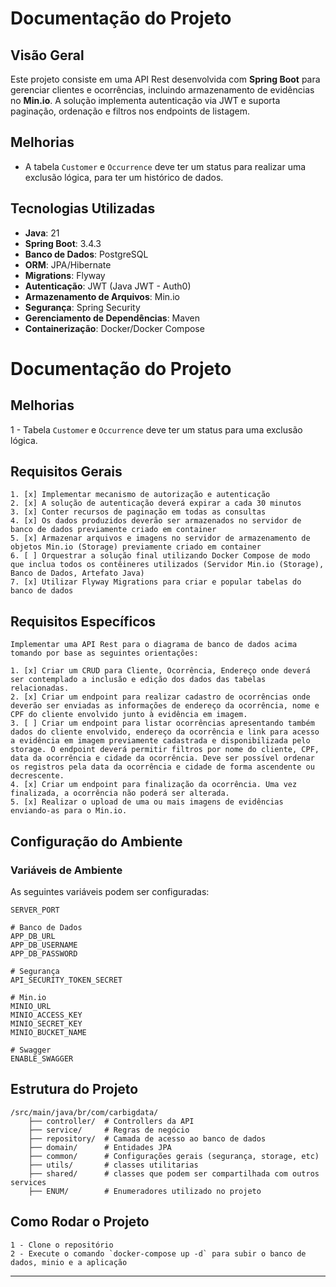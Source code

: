 # Documentação do Projeto

## Visão Geral

Este projeto consiste em uma API Rest desenvolvida com **Spring Boot** para gerenciar clientes e ocorrências, incluindo armazenamento de evidências no **Min.io**. A solução implementa autenticação via JWT e suporta paginação, ordenação e filtros nos endpoints de listagem.

## Melhorias

- A tabela `Customer` e `Occurrence` deve ter um status para realizar uma exclusão lógica, para ter um histórico de dados.

## Tecnologias Utilizadas

- **Java**: 21
- **Spring Boot**: 3.4.3
- **Banco de Dados**: PostgreSQL
- **ORM**: JPA/Hibernate
- **Migrations**: Flyway
- **Autenticação**: JWT (Java JWT - Auth0)
- **Armazenamento de Arquivos**: Min.io
- **Segurança**: Spring Security
- **Gerenciamento de Dependências**: Maven
- **Containerização**: Docker/Docker Compose

# Documentação do Projeto

## Melhorias
1 - Tabela `Customer` e `Occurrence` deve ter um status para uma exclusão lógica.

## Requisitos Gerais
```
1. [x] Implementar mecanismo de autorização e autenticação
2. [x] A solução de autenticação deverá expirar a cada 30 minutos
3. [x] Conter recursos de paginação em todas as consultas
4. [x] Os dados produzidos deverão ser armazenados no servidor de banco de dados previamente criado em container
5. [x] Armazenar arquivos e imagens no servidor de armazenamento de objetos Min.io (Storage) previamente criado em container
6. [ ] Orquestrar a solução final utilizando Docker Compose de modo que inclua todos os contêineres utilizados (Servidor Min.io (Storage), Banco de Dados, Artefato Java)
7. [x] Utilizar Flyway Migrations para criar e popular tabelas do banco de dados
```

## Requisitos Específicos
```
Implementar uma API Rest para o diagrama de banco de dados acima tomando por base as seguintes orientações:

1. [x] Criar um CRUD para Cliente, Ocorrência, Endereço onde deverá ser contemplado a inclusão e edição dos dados das tabelas relacionadas.
2. [x] Criar um endpoint para realizar cadastro de ocorrências onde deverão ser enviadas as informações de endereço da ocorrência, nome e CPF do cliente envolvido junto à evidência em imagem.
3. [ ] Criar um endpoint para listar ocorrências apresentando também dados do cliente envolvido, endereço da ocorrência e link para acesso a evidência em imagem previamente cadastrada e disponibilizada pelo storage. O endpoint deverá permitir filtros por nome do cliente, CPF, data da ocorrência e cidade da ocorrência. Deve ser possível ordenar os registros pela data da ocorrência e cidade de forma ascendente ou decrescente.
4. [x] Criar um endpoint para finalização da ocorrência. Uma vez finalizada, a ocorrência não poderá ser alterada.
5. [x] Realizar o upload de uma ou mais imagens de evidências enviando-as para o Min.io.
```
## Configuração do Ambiente

### Variáveis de Ambiente

As seguintes variáveis podem ser configuradas:

```properties
SERVER_PORT

# Banco de Dados
APP_DB_URL
APP_DB_USERNAME
APP_DB_PASSWORD

# Segurança
API_SECURITY_TOKEN_SECRET

# Min.io
MINIO_URL
MINIO_ACCESS_KEY
MINIO_SECRET_KEY
MINIO_BUCKET_NAME

# Swagger
ENABLE_SWAGGER

```

## Estrutura do Projeto

```
/src/main/java/br/com/carbigdata/
    ├── controller/  # Controllers da API
    ├── service/     # Regras de negócio
    ├── repository/  # Camada de acesso ao banco de dados
    ├── domain/      # Entidades JPA
    ├── common/      # Configurações gerais (segurança, storage, etc)
    ├── utils/       # classes utilitarias 
    ├── shared/      # classes que podem ser compartilhada com outros services 
    ├── ENUM/        # Enumeradores utilizado no projeto
```

## Como Rodar o Projeto
```
1 - Clone o repositório
2 - Execute o comando `docker-compose up -d` para subir o banco de dados, minio e a aplicação
```

---

